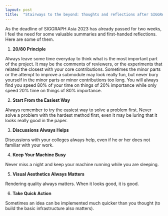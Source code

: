 ```yaml
---
layout: post
title:  "Stairways to the beyond: thoughts and reflections after SIGGRAPH Asia 2023"
---
```


As the deadline of SIGGRAPH Asia 2023 has already passed for two weeks, I feel the need for some valuable summaries and first-handed reflections. Here are some of them.  

1. **20/80 Principle**

Always leave some time everyday to think what is the most important part of the project. It may be the comments of reviewers, or the experiments that related the closest with your core contributions. Sometimes the minor parts or the attempt to improve a submodule may look really fun, but never bury yourself in the minor parts or minor contributions too long. You will always find you speed 80% of your time on things of 20% importance while only speed 20% time on things of 80% importance. 

2. **Start From the Easiest Way**

Always remember to try the easiest way to solve a problem first. Never solve a problem with the hardest method first, even it may be luring that it looks really good in the paper.  

3. **Discussions Always Helps**
 
Discussions with your colleges always help, even if he or her does not familiar with your work. 

4. **Keep Your Machine Busy**

Never miss a night and keep your machine running while you are sleeping.  

5. **Visual Aesthetics Always Matters**

Rendering quality always matters. When it looks good, it is good. 

6. **Take Quick Action** 

Sometimes an idea can be implemented much quicker than you thought (to build the basic infrastructure also matters). 


